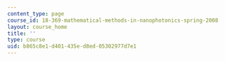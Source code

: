 ```yaml
---
content_type: page
course_id: 18-369-mathematical-methods-in-nanophotonics-spring-2008
layout: course_home
title: ''
type: course
uid: b865c8e1-d401-435e-d8ed-05302977d7e1
---
```

